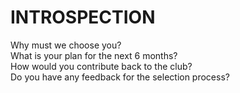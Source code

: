 # INTROSPECTION
 Why must we choose you?<br />
 What is your plan for the next 6 months?<br />
 How would you contribute back to the club?<br /> 
 Do you have any feedback for the selection process?<br />
